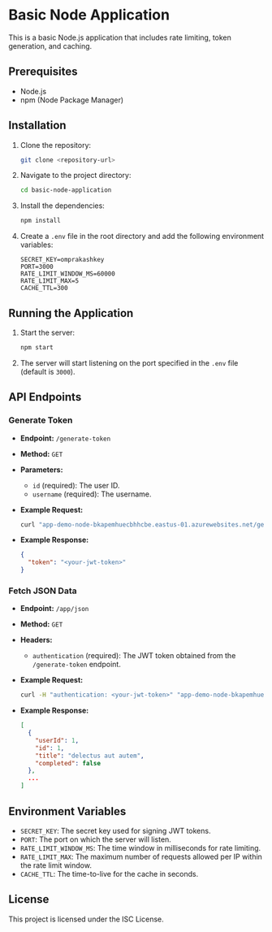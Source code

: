 # Basic Node Application

This is a basic Node.js application that includes rate limiting, token generation, and caching.

## Prerequisites

- Node.js
- npm (Node Package Manager)

## Installation

1. Clone the repository:

    ```sh
    git clone <repository-url>
    ```

2. Navigate to the project directory:

    ```sh
    cd basic-node-application
    ```

3. Install the dependencies:

    ```sh
    npm install
    ```

4. Create a `.env` file in the root directory and add the following environment variables:

    ```plaintext
    SECRET_KEY=omprakashkey
    PORT=3000
    RATE_LIMIT_WINDOW_MS=60000
    RATE_LIMIT_MAX=5
    CACHE_TTL=300
    ```

## Running the Application

1. Start the server:

    ```sh
    npm start
    ```

2. The server will start listening on the port specified in the `.env` file (default is `3000`).

## API Endpoints

### Generate Token

- **Endpoint:** `/generate-token`
- **Method:** `GET`
- **Parameters:**
  - `id` (required): The user ID.
  - `username` (required): The username.

- **Example Request:**

    ```sh
    curl "app-demo-node-bkapemhuecbhhcbe.eastus-01.azurewebsites.net/generate-token?id=1&username=testuser"
    ```

- **Example Response:**

    ```json
    {
      "token": "<your-jwt-token>"
    }
    ```

### Fetch JSON Data

- **Endpoint:** `/app/json`
- **Method:** `GET`
- **Headers:**
  - `authentication` (required): The JWT token obtained from the `/generate-token` endpoint.

- **Example Request:**

    ```sh
    curl -H "authentication: <your-jwt-token>" "app-demo-node-bkapemhuecbhhcbe.eastus-01.azurewebsites.net/app/json"
    ```

- **Example Response:**

    ```json
    [
      {
        "userId": 1,
        "id": 1,
        "title": "delectus aut autem",
        "completed": false
      },
      ...
    ]
    ```

## Environment Variables

- `SECRET_KEY`: The secret key used for signing JWT tokens.
- `PORT`: The port on which the server will listen.
- `RATE_LIMIT_WINDOW_MS`: The time window in milliseconds for rate limiting.
- `RATE_LIMIT_MAX`: The maximum number of requests allowed per IP within the rate limit window.
- `CACHE_TTL`: The time-to-live for the cache in seconds.

## License

This project is licensed under the ISC License.
